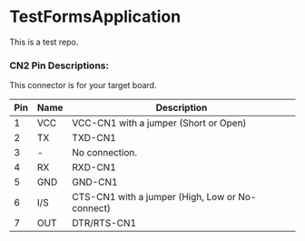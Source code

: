 # TestFormsApplication

This is a test repo.


### CN2 Pin Descriptions:
This connector is for your target board.

| Pin | Name | Description                                       |
| --- | ---- | ------------------------------------------------- |
| 1   | VCC  | VCC-CN1 with a jumper (Short or Open)             |
| 2   | TX   | TXD-CN1                                           |
| 3   | -    | No connection.                                    |
| 4   | RX   | RXD-CN1                                           |
| 5   | GND  | GND-CN1                                           |
| 6   | I/S  | CTS-CN1 with a jumper (High, Low or No-connect)   |
| 7   | OUT  | DTR/RTS-CN1                                       |
